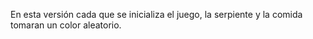 En esta versión cada que se inicializa el juego, la serpiente y la comida tomaran un color aleatorio.
